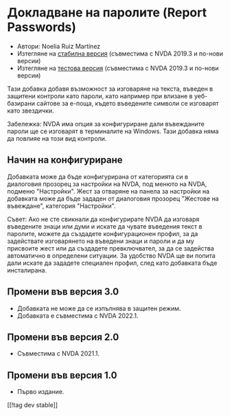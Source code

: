 # Докладване на паролите (Report Passwords) #

* Автори: Noelia Ruiz Martínez
* Изтегляне на [стабилна версия][1] (съвместима с NVDA 2019.3 и по-нови
  версии)
* Изтегляне на [тестова версия][2] (съвместима с NVDA 2019.3 и по-нови
  версии)

Тази добавка добавя възможност за изговаряне на текста, въведен в защитени
контроли като пароли, като например при влизане в уеб-базирани сайтове за
е-поща, където въведените символи се изговарят като звездички.

Забележка: NVDA има опция за конфигуриране дали въвежданите пароли ще се
изговарят в терминалите на Windows. Тази добавка няма да повлияе на този вид
контроли.

## Начин на конфигуриране

Добавката може да бъде конфигурирана от категорията си в диалоговия прозорец
за настройки на NVDA, под менюто на NVDA, подменю "Настройки". Жест за
отваряне на панела за настройки на добавката може да бъде зададен от
диалоговия прозорец "Жестове на въвеждане", категория "Настройки".

Съвет: Ако не сте свикнали да конфигурирате NVDA да изговаря въведените
знаци или думи и искате да чувате въведения текст в паролите, можете да
създадете конфигурационен профил, за да задействате изговарянето на въведени
знаци и пароли и да му присвоите жест или да създадете превключвател, за да
се задейства автоматично в определени ситуации. За удобство NVDA ще ви
попита дали искате да зададете специален профил, след като добавката бъде
инсталирана.

## Промени във версия 3.0 ##
* Добавката не може да се изпълнява в защитен режим.
* Добавката е съвместима с NVDA 2022.1.

## Промени във версия 2.0 ##
* Съвместима с NVDA 2021.1.

## Промени във версия 1.0 ##
* Първо издание.

[[!tag dev stable]]

[1]: http://addons.nvda-project.org/files/get.php?file=rp

[2]: http://addons.nvda-project.org/files/get.php?file=rp-dev
